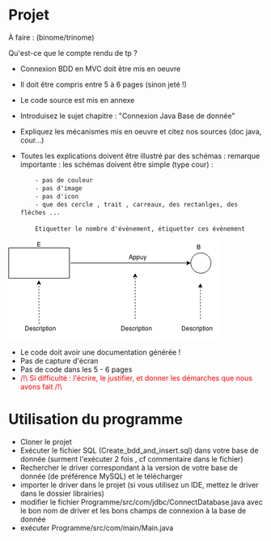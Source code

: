 # Projet

À faire : (binome/trinome)

Qu'est-ce que le compte rendu de tp ?

- Connexion BDD en MVC doit être mis en oeuvre
- Il doit être compris entre 5 à 6 pages  (sinon jeté !)
- Le code source est mis en annexe
- Introduisez le sujet chapitre : "Connexion Java Base de donnée"
- Expliquez les mécanismes mis en oeuvre et citez nos sources (doc java, cour...)
- Toutes les explications doivent être illustré par des schémas :
    remarque importante :  les schémas doivent être simple (type cour) :

          - pas de couleur
          - pas d'image
          - pas d'icon
          - que des cercle , trait , carreaux, des rectanlges, des flèches ...

          Etiquetter le nombre d'évènement, étiquetter ces évènement

![](imgs/schemas_rapport.PNG)
- Le code doit avoir une documentation générée !
- Pas de capture d'écran
- Pas de code dans les 5 - 6 pages
- <span style="color:red">/!\ Si difficulté : l'écrire, le justifier, et donner les démarches que nous avons fait /!\ </span>

# Utilisation du programme

- Cloner le projet
- Exécuter le fichier SQL (Create_bdd_and_insert.sql) dans votre base de donnée (surment l'exécuter 2 fois , cf commentaire dans le fichier)
- Rechercher le driver correspondant à la version de votre base de donnée (de préférence MySQL) et le télécharger
- importer le driver dans le projet (si vous utilisez un IDE, mettez le driver dans le dossier librairies)
- modifier le fichier Programme/src/com/jdbc/ConnectDatabase.java avec le bon nom de driver et les bons champs de connexion à la base de donnée
- exécuter Programme/src/com/main/Main.java
